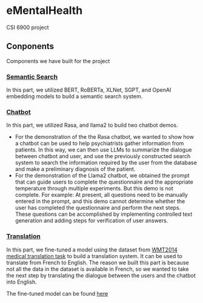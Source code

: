 # eMentalHealth
CSI 6900 project

## Conponents

Components we have built for the project

### [Semantic Search](https://github.com/KaishuoWang/eMentalHealth/tree/main/semantic%20search)

In this part, we utilized BERT, RoBERTa, XLNet, SGPT, and OpenAI embedding models to build a semantic search system.

### [Chatbot](https://github.com/KaishuoWang/eMentalHealth/tree/main/chatbot)

In this part, we utilized Rasa, and llama2 to build two chatbot demos.

* For the demonstration of the the Rasa chatbot, we wanted to show how a chatbot can be used to help psychiatrists gather information from patients. In this way, we can then use LLMs to summarize the dialogue between chatbot and user, and use the previously constructed search system to search the information required by the user from the database and make a preliminary diagnosis of the patient.
* For the demonstration of the Llama2 chatbot, we obtained the prompt that can guide users to complete the questionnaire and the appropriate temperature through multiple experiments. But this demo is not complete. For example: At present, all questions need to be manually entered in the prompt, and this demo cannot determine whether the user has completed the questionnaire and perform the next steps. These questions can be accomplished by implementing controlled text generation and adding steps for verification of user answers.
  
### [Translation](https://github.com/KaishuoWang/eMentalHealth/tree/main/translation-fr-en)

In this part, we fine-tuned a model using the dataset from [WMT2014 medical translation task](https://www.statmt.org/wmt14/medical-task/#download) to build a translation system. It can be used to translate from French to English. The reason we built this part is because not all the data in the dataset is available in French, so we wanted to take the next step by translating the dialogue between the users and the chatbot into English.

The fine-tuned model can be found [here](https://huggingface.co/kwang123/medical-mt-fr-en)
